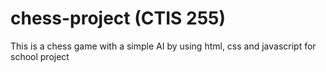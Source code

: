 chess-project (CTIS 255)
=========================

This is a chess game with a simple AI by using html, css and javascript for school project

